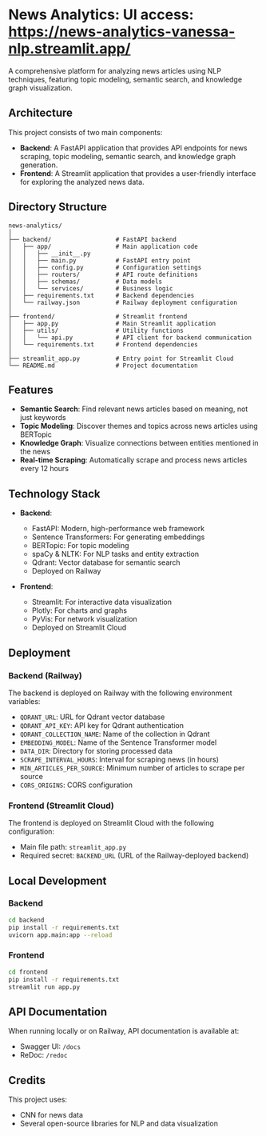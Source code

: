 

# News Analytics: UI access: https://news-analytics-vanessa-nlp.streamlit.app/

A comprehensive platform for analyzing news articles using NLP techniques, featuring topic modeling, semantic search, and knowledge graph visualization.

## Architecture

This project consists of two main components:

- **Backend**: A FastAPI application that provides API endpoints for news scraping, topic modeling, semantic search, and knowledge graph generation.
- **Frontend**: A Streamlit application that provides a user-friendly interface for exploring the analyzed news data.

## Directory Structure

```
news-analytics/
│
├── backend/                  # FastAPI backend
│   ├── app/                  # Main application code
│   │   ├── __init__.py
│   │   ├── main.py           # FastAPI entry point
│   │   ├── config.py         # Configuration settings
│   │   ├── routers/          # API route definitions
│   │   ├── schemas/          # Data models
│   │   └── services/         # Business logic
│   ├── requirements.txt      # Backend dependencies
│   └── railway.json          # Railway deployment configuration
│
├── frontend/                 # Streamlit frontend
│   ├── app.py                # Main Streamlit application
│   ├── utils/                # Utility functions
│   │   └── api.py            # API client for backend communication
│   └── requirements.txt      # Frontend dependencies
│
├── streamlit_app.py          # Entry point for Streamlit Cloud
└── README.md                 # Project documentation
```

## Features

- **Semantic Search**: Find relevant news articles based on meaning, not just keywords
- **Topic Modeling**: Discover themes and topics across news articles using BERTopic
- **Knowledge Graph**: Visualize connections between entities mentioned in the news
- **Real-time Scraping**: Automatically scrape and process news articles every 12 hours

## Technology Stack

- **Backend**:
  - FastAPI: Modern, high-performance web framework
  - Sentence Transformers: For generating embeddings
  - BERTopic: For topic modeling
  - spaCy & NLTK: For NLP tasks and entity extraction
  - Qdrant: Vector database for semantic search
  - Deployed on Railway

- **Frontend**:
  - Streamlit: For interactive data visualization
  - Plotly: For charts and graphs
  - PyVis: For network visualization
  - Deployed on Streamlit Cloud

## Deployment

### Backend (Railway)

The backend is deployed on Railway with the following environment variables:

- `QDRANT_URL`: URL for Qdrant vector database
- `QDRANT_API_KEY`: API key for Qdrant authentication
- `QDRANT_COLLECTION_NAME`: Name of the collection in Qdrant
- `EMBEDDING_MODEL`: Name of the Sentence Transformer model
- `DATA_DIR`: Directory for storing processed data
- `SCRAPE_INTERVAL_HOURS`: Interval for scraping news (in hours)
- `MIN_ARTICLES_PER_SOURCE`: Minimum number of articles to scrape per source
- `CORS_ORIGINS`: CORS configuration

### Frontend (Streamlit Cloud)

The frontend is deployed on Streamlit Cloud with the following configuration:

- Main file path: `streamlit_app.py`
- Required secret: `BACKEND_URL` (URL of the Railway-deployed backend)

## Local Development

### Backend

```bash
cd backend
pip install -r requirements.txt
uvicorn app.main:app --reload
```

### Frontend

```bash
cd frontend
pip install -r requirements.txt
streamlit run app.py
```

## API Documentation

When running locally or on Railway, API documentation is available at:

- Swagger UI: `/docs`
- ReDoc: `/redoc`

## Credits

This project uses:
- CNN for news data
- Several open-source libraries for NLP and data visualization
